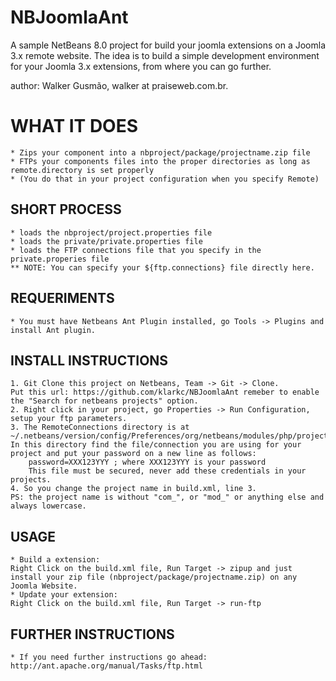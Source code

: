 NBJoomlaAnt
===========

A sample NetBeans 8.0 project for build your joomla extensions on a Joomla 3.x remote website.
The idea is to build a simple development environment for your Joomla 3.x extensions, from where you can go further.

author: Walker Gusmão, walker at praiseweb.com.br. 

# WHAT IT DOES

    * Zips your component into a nbproject/package/projectname.zip file
    * FTPs your components files into the proper directories as long as remote.directory is set properly 
    * (You do that in your project configuration when you specify Remote)

## SHORT PROCESS

    * loads the nbproject/project.properties file
    * loads the private/private.properties file
    * loads the FTP connections file that you specify in the private.properies file
    ** NOTE: You can specify your ${ftp.connections} file directly here.

## REQUERIMENTS

    * You must have Netbeans Ant Plugin installed, go Tools -> Plugins and install Ant plugin.

## INSTALL INSTRUCTIONS

    1. Git Clone this project on Netbeans, Team -> Git -> Clone.
    Put this url: https://github.com/klarkc/NBJoomlaAnt remeber to enable the "Search for netbeans projects" option.
    2. Right click in your project, go Properties -> Run Configuration, setup your ftp parameters.
    3. The RemoteConnections directory is at ~/.netbeans/version/config/Preferences/org/netbeans/modules/php/project/RemoteConnections.
    In this directory find the file/connection you are using for your project and put your password on a new line as follows:
        password=XXX123YYY ; where XXX123YYY is your password
        This file must be secured, never add these credentials in your projects.
    4. So you change the project name in build.xml, line 3.
    PS: the project name is without "com_", or "mod_" or anything else and always lowercase.

## USAGE

    * Build a extension:
    Right Click on the build.xml file, Run Target -> zipup and just install your zip file (nbproject/package/projectname.zip) on any Joomla Website.
    * Update your extension:
    Right Click on the build.xml file, Run Target -> run-ftp

## FURTHER INSTRUCTIONS
    * If you need further instructions go ahead: http://ant.apache.org/manual/Tasks/ftp.html
